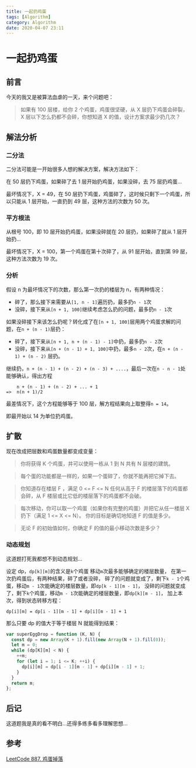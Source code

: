 ```yaml
---
title: 一起扔鸡蛋
tags: [Algorithm]
category: Algorithm
date: 2020-04-07 23:11
---
```

# 一起扔鸡蛋

## 前言
今天的我又是被算法血虐的一天，来个问题吧：

> 如果有 100 层楼，给你 2 个鸡蛋，鸡蛋很坚硬，从 X 层扔下鸡蛋会碎裂，X 层以下怎么扔都不会碎，你想知道 X 的值，设计方案求最少扔几次？

## 解法分析

### 二分法
二分法可能是一开始很多人想的解决方案，解决方法如下：

在 50 层扔下鸡蛋，如果碎了去 1 层开始扔鸡蛋，如果没碎，去 75 层扔鸡蛋...

最坏情况下，X = 49，在 50 层扔下鸡蛋，鸡蛋碎了，这时候只剩下一个鸡蛋，所以只能从 1 层开始，一直扔到 49 层，这种方法的次数为 50 次。

### 平方根法
从根号 100，即 10 层开始扔鸡蛋，如果没碎就在 20 层扔，如果碎了就从 1 层开始扔...

最坏情况下，X = 100，第一个鸡蛋在第十次碎了，从 91 层开始，直到第 99 层，这种方法次数为 19 次。

### 分析
假设 n 为最坏情况下的次数，那么第一次扔的楼层为 n，有两种情况：
- 碎了，那么接下来需要从`[1, n - 1]`遍历扔，最多扔`n - 1`次
- 没碎，接下来从`[n + 1, 100]`继续考虑怎么扔的问题，最多扔`n - 1`次

如果没碎接下来该怎么扔呢？转化成了在`[n + 1, 100]`层用两个鸡蛋求解的问题，在`n + (n - 1)`层扔：
- 碎了，接下来从`[n + 1, n + (n - 1) - 1]`中扔，最多扔`n - 2`次
- 没碎，接下来从`[n + (n - 1) + 1, 100]`中扔，最多`n - 2`次，在`n + (n - 1) + (n - 2)` 层扔。


继续扔，`n + (n - 1) + (n - 2) + (n - 3) + ....`，最后一次在`n - n - 1`处能够确认，得出方程
```
    n + (n - 1) + (n - 2) + ... + 1
=>  n(n + 1)/2
```
最差情况下，这个方程能够等于 100 层，解方程结果向上取整得`n = 14`。

即最开始以 14 为单位扔鸡蛋。

## 扩散
现在改成把层数和鸡蛋数量都变成变量：
> 你将获得 K 个鸡蛋，并可以使用一栋从 1 到 N 共有 N 层楼的建筑。

> 每个蛋的功能都是一样的，如果一个蛋碎了，你就不能再把它掉下去。

> 你知道存在楼层 F ，满足 0 <= F <= N 任何从高于 F 的楼层落下的鸡蛋都会碎，从 F 楼层或比它低的楼层落下的鸡蛋都不会破。

> 每次移动，你可以取一个鸡蛋（如果你有完整的鸡蛋）并把它从任一楼层 X 扔下（满足 1 <= X <= N）。
> 你的目标是确切地知道 F 的值是多少。

> 无论 F 的初始值如何，你确定 F 的值的最小移动次数是多少？

### 动态规划
这道题打死我都想不到动态规划...

设定 dp，`dp[k][m]`的含义是`k`个鸡蛋 移动`m`次最多能够确定的楼层数量，
在第一次扔鸡蛋后，有两种结果，碎了或者没碎，
碎了的问题就变成了，剩下`k - 1`个鸡蛋，移动`m - 1`次能确定的楼层数量，即`dp[k - 1][m - 1]`，
没碎的问题就变成了，剩下`k`个鸡蛋，移动`m - 1`次能确定的楼层数量，即`dp[k][m - 1]`，
加上本次，得到状态转移方程：
```
dp[i][m] = dp[i - 1][m - 1] + dp[i][m - 1] + 1
```
那么只要 dp 的值大于等于楼层 N 就能得到结果：
```javascript
var superEggDrop = function (K, N) {
  const dp = new Array(K + 1).fill(new Array(N + 1).fill(0));
  let m = 0;
  while (dp[K][m] < N) {
    ++m;
    for (let i = 1; i <= K; ++i) {
      dp[i][m] = dp[i - 1][m - 1] + dp[i][m - 1] + 1;
    }
  }
  return m;
};
```


## 后记
这道题我是真的看不明白...还得多练多看多理解思想...

## 参考
[LeetCode 887. 鸡蛋掉落](https://leetcode-cn.com/problems/super-egg-drop/)





